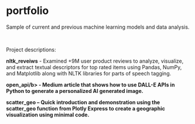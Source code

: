 # portfolio
Sample of current and previous machine learning models and data analysis.

<br>

Project descriptions:

<b>nltk_reveiws</b> - Examined +9M user product reviews to analyze, visualize, and extract textual descriptors for top rated items using Pandas, NumPy, and Matplotlib along with NLTK libraries for parts of speech tagging.

<b>open_api/b> - Medium article that shows how to use DALL-E APIs in Python to generate a personalized AI generated image.

<b>scatter_geo</b> – Quick introduction and demonstration using the scatter_geo function from Plotly Express to create a geographic visualization using minimal code.
